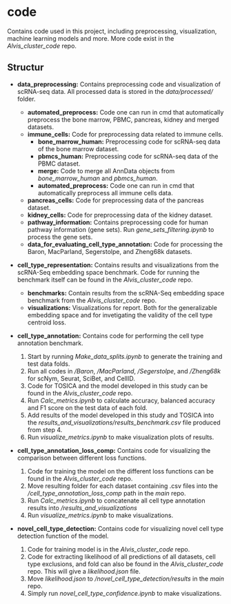 # code
Contains code used in this project, including preprocessing, visualization, machine learning models and more.
More code exist in the *Alvis_cluster_code* repo.

## Structur
- **data_preprocessing:** Contains preprocessing code and visualization of scRNA-seq data. All processed data is stored in the *data/processed/* folder.
    - **automated_preprocess:** Code one can run in cmd that automatically preprocess the bone marrow, PBMC, pancreas, kidney and merged datasets.
    - **immune_cells:** Code for preprocessing data related to immune cells.
        - **bone_marrow_human:** Preprocessing code for scRNA-seq data of the bone marrow dataset.
        - **pbmcs_human:** Preprocessing code for scRNA-seq data of the PBMC dataset.
        - **merge:** Code to merge all AnnData objects from *bone_marrow_human* and *pbmcs_human*.
        - **automated_preprocess:** Code one can run in cmd that automatically preprocess all immune cells data.
    - **pancreas_cells:** Code for preprocessing data of the pancreas dataset.
    - **kidney_cells:** Code for preprocessing data of the kidney dataset.
    - **pathway_information:** Contains preprocessing code for human pathway information (gene sets). Run *gene_sets_filtering.ipynb* to process the gene sets.
    - **data_for_evaluating_cell_type_annotation:** Code for processing the Baron, MacParland, Segerstolpe, and Zheng68k datasets.

- **cell_type_representation:** Contains results and visualizations from the scRNA-Seq embedding space benchmark. Code for running the benchmark itself can be found in the *Alvis_cluster_code* repo.
    - **benchmarks:** Contain results from the scRNA-Seq embedding space benchmark from the *Alvis_cluster_code* repo.
    - **visualizations:** Visualizations for report. Both for the generalizable embedding space and for invetigating the validity of the cell type centroid loss.
 
- **cell_type_annotation:** Contains code for performing the cell type annotation benchmark.
    1. Start by running *Make_data_splits.ipynb* to generate the training and test data folds.
    2. Run all codes in */Baron*, */MacParland*, */Segerstolpe*, and */Zheng68k* for scNym, Seurat, SciBet, and CellID.
    3. Code for TOSICA and the model developed in this study can be found in the *Alvis_cluster_code* repo.
    4. Run *Calc_metrics.ipynb* to calculate accuracy, balanced accuracy and F1 score on the test data of each fold.
    5. Add results of the model developed in this study and TOSICA into the *results_and_visualizations/results_benchmark.csv* file produced from step 4.
    6. Run *visualize_metrics.ipynb* to make visualization plots of results. 

- **cell_type_annotation_loss_comp:** Contains code for visualizing the comparison between different loss functions.
    1. Code for training the model on the different loss functions can be found in the *Alvis_cluster_code* repo.
    2. Move resulting folder for each dataset containing .csv files into the */cell_type_annotation_loss_comp* path in the *main* repo.
    3. Run *Calc_metrics.ipynb* to concatenate all cell type annotation results into */results_and_visualizations*
    4. Run *visualize_metrics.ipynb* to make visualizations.

- **novel_cell_type_detection:** Contains code for visualizing novel cell type detection function of the model.
    1. Code for training model is in the *Alvis_cluster_code* repo. 
    2. Code for extracting likelihood of all predictions of all datasets, cell type exclusions, and fold can also be found in the *Alvis_cluster_code* repo. This will give a *likelihood.json* file.
    3. Move *likelihood.json* to */novel_cell_type_detection/results* in the *main* repo.
    4. Simply run *novel_cell_type_confidence.ipynb* to make visualizations.
